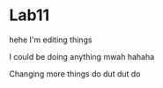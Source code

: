 # Lab11
hehe I'm editing things

I could be doing anything mwah hahaha

Changing more things do dut dut do
